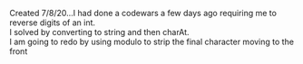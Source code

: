 Created 7/8/20...I had done a codewars a few days ago requiring me to reverse digits of an int.  
I solved by converting to string and then charAt.  
I am going to redo by using modulo to strip the final character moving to the front







